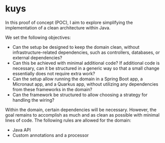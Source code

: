 # kuys
In this proof of concept (POC), I aim to explore simplifying the implementation of a clean architecture within Java.

We set the following objectives:

* Can the setup be designed to keep the domain clean, without infrastructure-related dependencies, such as controllers, databases, or external dependencies?
* Can this be achieved with minimal additional code? If additional code is necessary, can it be structured in a generic way so that a small change essentially does not require extra work?
* Can the setup allow running the domain in a Spring Boot app, a Micronaut app, and a Quarkus app, without utilizing any dependencies from these frameworks in the domain?
* Can the framework be structured to allow choosing a strategy for handling the wiring?

Within the domain, certain dependencies will be necessary. However, the goal remains to accomplish as much and as clean as possible with minimal lines of code. The following rules are allowed for the domain:
* Java API
* Custom annotations and a processor
